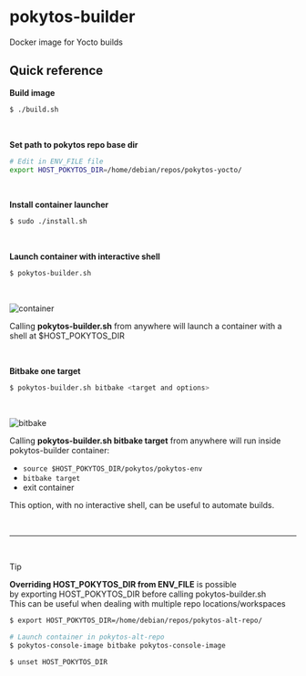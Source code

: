 # pokytos-builder
Docker image for Yocto builds

## Quick reference

**Build image**
```Bash
$ ./build.sh
```
<br/>

**Set path to pokytos repo base dir**
```Bash
# Edit in ENV_FILE file
export HOST_POKYTOS_DIR=/home/debian/repos/pokytos-yocto/
```
<br/>

**Install container launcher**
```Bash
$ sudo ./install.sh
```
<br/>

**Launch container with interactive shell**
```Bash
$ pokytos-builder.sh
```
<br/>

![container](./build_and_launch_shell.gif)

Calling **pokytos-builder.sh** from anywhere will launch a container with a shell at $HOST_POKYTOS_DIR

<br/>

**Bitbake one target**
```Bash
$ pokytos-builder.sh bitbake <target and options>
```
<br/>

![bitbake](./bitbake.gif)

Calling **pokytos-builder.sh bitbake target** from anywhere will run inside pokytos-builder container:
* `source $HOST_POKYTOS_DIR/pokytos/pokytos-env`
* `bitbake target`
* exit container

This option, with no interactive shell, can be useful to automate builds.

<br/>

---
<br/>

> [!TIP]
> **Overriding HOST_POKYTOS_DIR from ENV_FILE** is possible <br/>
by exporting HOST_POKYTOS_DIR before calling pokytos-builder.sh <br/>
> This can be useful when dealing with multiple repo locations/workspaces

```Bash
$ export HOST_POKYTOS_DIR=/home/debian/repos/pokytos-alt-repo/

# Launch container in pokytos-alt-repo
$ pokytos-console-image bitbake pokytos-console-image

$ unset HOST_POKYTOS_DIR
```